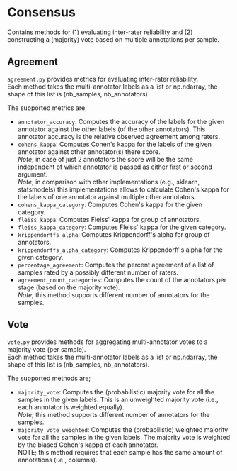 # Consensus
Contains methods for (1) evaluating inter-rater reliability and (2) constructing a (majority) vote based on multiple annotations per sample.

## Agreement
`agreement.py` provides metrics for evaluating inter-rater reliability.  
Each method takes the multi-annotator labels as a list or np.ndarray, the shape of this list is (nb_samples, nb_annotators).

The supported metrics are;               
* `annotator_accuracy`: Computes the accuracy of the labels for the given annotator against the other labels (of the other annotators).
    This annotator accuracy is the relative observed agreement among raters.
* `cohens_kappa`: Computes Cohen's kappa for the labels of the given annotator against other annotator(s) there score.  
    *Note*; in case of just 2 annotators the score will be the same independent of which annotator is passed as either first or second argument.  
    *Note*; in comparison with other implementations (e.g., sklearn, statsmodels) this implementations allows to calculate Cohen's kappa for the labels of one annotator against multiple other annotators.
* `cohens_kappa_category`: Computes Cohen's kappa for the given category.
* `fleiss_kappa`: Computes Fleiss' kappa for group of annotators.
* `fleiss_kappa_category`: Computes Fleiss' kappa for the given category.
* `krippendorffs_alpha`: Computes Krippendorff's alpha for group of annotators.
* `krippendorffs_alpha_category`: Computes Krippendorff's alpha for the given category.
* `percentage_agreement`: Computes the percent agreement of a list of samples rated by a possibly different number of raters.
* `agreement_count_categories`: Computes the count of the annotators per stage (based on the majority vote).  
    *Note*; this method supports different number of annotators for the samples.



## Vote
`vote.py` provides methods for aggregating multi-annotator votes to a majority vote (per sample).  
Each method takes the multi-annotator labels as a list or np.ndarray, the shape of this list is (nb_samples, nb_annotators).

The supported methods are;
* `majority_vote`: Computes the (probabilistic) majority vote for all the samples in the given labels.
    This is an unweighted majority vote (i.e., each annotator is weighted equally).  
    *Note*; this method supports different number of annotators for the samples.
* `majority_vote_weighted`: Computes the (probabilistic) weighted majority vote for all the samples in the given labels.
    The majority vote is weighted by the biased Cohen's kappa of each annotator.  
    NOTE; this method requires that each sample has the same amount of annotations (i.e., columns).